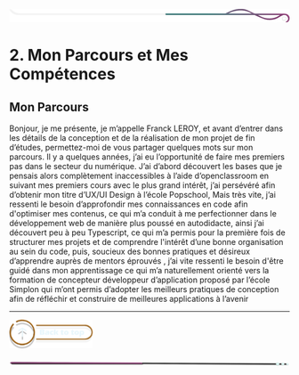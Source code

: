 ![border](../../assets/line/border_deco_rt.png)

# 2. Mon Parcours et Mes Compétences

## Mon Parcours


Bonjour, je me présente, je m’appelle Franck LEROY, et avant d’entrer dans les détails de la conception et de la réalisation de mon projet de fin d’études, permettez-moi de vous partager quelques mots sur mon parcours.
Il y a quelques années, j’ai eu l’opportunité de faire mes premiers pas dans le secteur du numérique. J’ai d’abord découvert les bases que je pensais alors complètement inaccessibles à l’aide d’openclassroom en suivant mes premiers cours avec le plus grand intérêt, j’ai persévéré afin d’obtenir mon titre d’UX/UI Design à l’école Popschool, Mais très vite, j’ai ressenti le besoin d’approfondir mes connaissances en code afin d'optimiser mes contenus, ce qui m’a conduit à me perfectionner dans le développement web de manière plus poussé en autodidacte, ainsi j’ai découvert peu à peu Typescript, ce qui m’a permis pour la première fois de structurer mes projets et de comprendre l'intérêt d’une bonne organisation au sein du code, puis, soucieux des bonnes pratiques et désireux d’apprendre auprès de mentors éprouvés , j’ai vite ressenti le besoin d'être guidé dans mon apprentissage ce qui m’a naturellement orienté vers la formation de concepteur développeur d’application proposé par l’école Simplon qui m’ont permis d’adopter les meilleurs pratiques de conception afin de réfléchir et construire de meilleures applications à l’avenir 

---

<a href="../../README.md">
<img src="../../assets/button/back_to_top.png" alt="Retour au sommaire" style="width: 150px; height: auto;">
</a>

![border](../../assets/line/line-pink-point_l.png) 